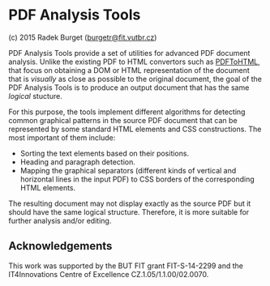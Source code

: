 PDF Analysis Tools
==================
(c) 2015 Radek Burget (burgetr@fit.vutbr.cz)

PDF Analysis Tools provide a set of utilities for advanced PDF document analysis. Unlike
the existing PDF to HTML convertors such as [PDFToHTML](http://cssbox.sourceforge.net/pdf2dom/documentation.php),
that focus on obtaining a DOM or HTML representation of the document that is *visually* as close as possible
to the original document, the goal of the PDF Analysis Tools is to produce an output document that has
the same *logical* stucture.

For this purpose, the tools implement different algorithms for detecting common graphical patterns
in the source PDF document that can be represented by some standard HTML elements and CSS constructions.
The most important of them include:

- Sorting the text elements based on their positions.
- Heading and paragraph detection.
- Mapping the graphical separators (different kinds of vertical and horizontal lines in the input PDF)
to CSS borders of the corresponding HTML elements. 

The resulting document may not display exactly as the source PDF but it should have the same
logical structure. Therefore, it is more suitable for further analysis and/or editing.


Acknowledgements
----------------
This work was supported by the BUT FIT grant FIT-S-14-2299 and the IT4Innovations Centre of Excellence CZ.1.05/1.1.00/02.0070.
